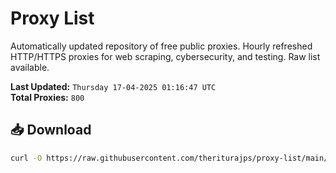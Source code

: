 # Proxy List

Automatically updated repository of free public proxies. Hourly refreshed HTTP/HTTPS proxies for web scraping, cybersecurity, and testing. Raw list available.

**Last Updated:** `Thursday 17-04-2025 01:16:47 UTC`  
**Total Proxies:** `800`

## 📥 Download
```bash
curl -O https://raw.githubusercontent.com/theriturajps/proxy-list/main/proxies.txt

